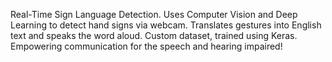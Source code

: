 


Real-Time Sign Language Detection.
Uses Computer Vision and Deep Learning to detect hand signs via webcam. 
Translates gestures into English text and speaks the word aloud. 
Custom dataset, trained using Keras. 
Empowering communication for the speech and hearing impaired!

